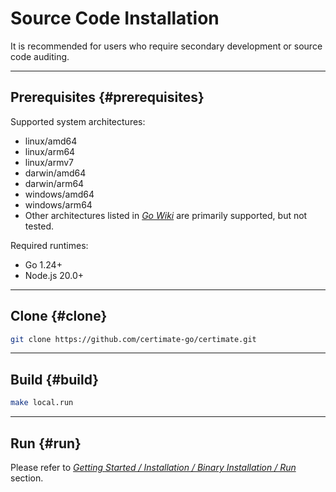 ﻿# Source Code Installation

It is recommended for users who require secondary development or source code auditing.

---

## Prerequisites {#prerequisites}

Supported system architectures:

- linux/amd64
- linux/arm64
- linux/armv7
- darwin/amd64
- darwin/arm64
- windows/amd64
- windows/arm64
- Other architectures listed in [_Go Wiki_](https://go.dev/wiki/MinimumRequirements) are primarily​​ supported, but not tested.

Required runtimes:

- Go 1.24+
- Node.js 20.0+

---

## Clone {#clone}

```bash
git clone https://github.com/certimate-go/certimate.git
```

---

## Build {#build}

```bash
make local.run
```

---

## Run {#run}

Please refer to _[Getting Started / Installation / Binary Installation / Run](/docs/getting-started/installation/binary#run)_ section.
